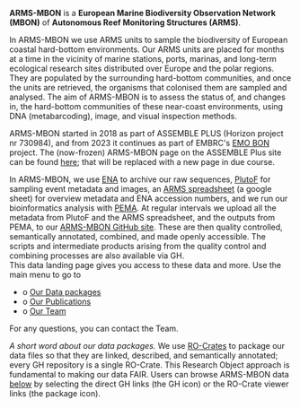 
**ARMS-MBON** is a **European Marine Biodiversity Observation Network (MBON)** of **Autonomous Reef Monitoring Structures (ARMS)**.

In ARMS-MBON we use ARMS units to sample the biodiversity of European coastal hard-bottom environments. Our ARMS units are placed for months at a time in the vicinity of marine stations, ports, marinas, and long-term ecological research sites distributed over Europe and the polar regions. They are populated by the surrounding hard-bottom communities, and once the units are retrieved, the organisms that colonised them are sampled and analysed. The aim of ARMS-MBON is to assess the status of, and changes in, the hard-bottom communities of these near-coast environments, using DNA (metabarcoding), image, and visual inspection methods. 

ARMS-MBON started in 2018 as part of ASSEMBLE PLUS (Horizon project nr 730984), and from 2023 it continues as part of EMBRC's <a href="https://www.embrc.eu/emo-bon" target="_blank">EMO BON</a> project. The (now-frozen) ARMS-MBON page on the ASSEMBLE Plus site can be found <a href="https:///www.arms-mbon.eu" target="_blank">here</a>; that will be replaced with a new page in due course. 

In ARMS-MBON, we use [ENA](https://www.ebi.ac.uk/ena/browser/home) to archive our raw sequences, [PlutoF](https://plutof.ut.ee/#/) for sampling event metadata and images, an [ARMS spreadsheet](https://docs.google.com/spreadsheets/d/1j3yuY5lmoPMo91w6e3kkJ6pmp1X6FVGUtLealuKJ3wE/edit?gid=1607535453#gid=1607535453) (a google sheet) for overview metadata and ENA accession numbers, and we run our bioinformatics analysis with [PEMA](https://github.com/hariszaf/pema). At regular intervals we upload all the metadata from PlutoF and the ARMS spreadsheet, and the outputs from PEMA, to our [ARMS-MBON GitHub site](https://github.com/arms-mbon). These are then quality controlled, semantically annotated, combined, and made openly accessible. The scripts and intermediate products arising from the quality control and combining processes are also available via GH. <br>
This data landing page gives you access to these data and more. Use the main menu to go to

- o [Our Data packages](https://data.arms-mbon.org/#crates)<br>
- o [Our Publications](https://data.arms-mbon.org/#publications)<br>
- o [Our Team](https://data.arms-mbon.org/#team)<br>

For any questions, you can contact the Team.   
  
  
*A short word about our data packages.* We use <a href="https://www.researchobject.org/ro-crate/" target="_blank">RO-Crates</a> to package our data files so that they are linked, described, and semantically annotated; every GH repository is a single RO-Crate. This Research Object approach is fundamental to making our data FAIR. Users can browse ARMS-MBON data [below](https://data.arms-mbon.org/#crates) by selecting the direct GH links (the GH icon) or the RO-Crate viewer links (the package icon). 

